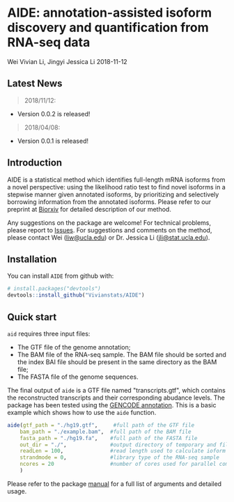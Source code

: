 AIDE: annotation-assisted isoform discovery and quantification from RNA-seq data
================
Wei Vivian Li, Jingyi Jessica Li
2018-11-12

<!-- README.md is generated from README.Rmd. Please edit that file -->
Latest News
-----------

> 2018/11/12:

-   Version 0.0.2 is released!

> 2018/04/08:

-   Version 0.0.1 is released!

Introduction
------------

AIDE is a statistical method which identifies full-length mRNA isoforms from a novel perspective: using the likelihood ratio test to find novel isoforms in a stepwise manner given annotated isoforms, by prioritizing and selectively borrowing information from the annotated isoforms. Please refer to our preprint at [Biorxiv](https://www.biorxiv.org/content/early/2018/10/07/437350) for detailed description of our method.

Any suggestions on the package are welcome! For technical problems, please report to [Issues](https://github.com/Vivianstats/AID/issues). For suggestions and comments on the method, please contact Wei (<liw@ucla.edu>) or Dr. Jessica Li (<jli@stat.ucla.edu>).

Installation
------------

You can install `AIDE` from github with:

``` r
# install.packages("devtools")
devtools::install_github("Vivianstats/AIDE")
```

Quick start
-----------

`aid` requires three input files:

-   The GTF file of the genome annotation;
-   The BAM file of the RNA-seq sample. The BAM file should be sorted and the index BAI file should be present in the same directory as the BAM file;
-   The FASTA file of the genome sequences.

The final output of `aide` is a GTF file named "transcripts.gtf", which contains the reconstructed transcripts and their corresponding abudance levels. The package has been tested using the [GENCODE annotation](https://www.gencodegenes.org/releases/24.html). This is a basic example which shows how to use the `aide` function.

``` r
aide(gtf_path = "./hg19.gtf",     #full path of the GTF file
    bam_path = "./example.bam",  #full path of the BAM file
    fasta_path = "./hg19.fa",    #full path of the FASTA file
    out_dir = "./",              #output directory of temporary and filnal results
    readLen = 100,               #read length used to calculate ioform effective length
    strandmode = 0,              #library type of the RNA-seq sample
    ncores = 20                  #number of cores used for parallel computation 
    )
```

Please refer to the package [manual](https://github.com/Vivianstats/AIDE/blob/master/inst/docs/) for a full list of arguments and detailed usage.
